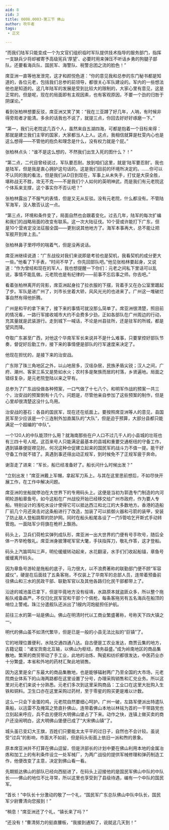 ```yaml
---
aid: 8
zid: 3
title: 0008.0003-第三节 佛山
author: 吹牛者
tags: 
 - 正文

---
```




“而我们陆军只能变成一个为文官们组织临时军队提供技术指导的服务部门，指挥一支缺兵少将却被寄予高级宪兵‘厚望’、必要时用来弹压不听话乡勇的狗腿子部队，还要看海兵队、国民军、海警队、税警总团之流的脸色！”

席亚洲一直等他发泄完，这才和颜悦色道：“你的意见我和总参的东门秘书都是知道的，各位元老，包括我们总参的前领导，都很关心军队建设的。军内的一些想法他也是知道的。这几年陆军的发展是受到比较大的限制的，大家心里有意见，这是正常的。但是呢，现在的局面即有主观因素，也有客观原因，不要一个劲的归咎于阴谋论。”

看到张柏林想要反驳，席亚洲又笑了笑：“我在三亚蹲了好几年，人呐，有时候非得旁观者才能清。多余的话我也不说了，就提三点，你回去好好好琢磨一下。”

“第一，我们元老院这几百个人，虽然来自五湖四海，可都是抱着一个目标来得：那就是建立我们主宰的国家，大家都当人上人。这点，我相信就算是杜雯内心也是这么想得――不管他的抱负和理念是什么，没有权力就是个屁。”

张柏林点头：“谁不是这么想的，不然我们出生入死的图什么？！”

“第二点，二代目曾经说过，军队要忍耐。放到咱们这里，就是‘陆军要忍耐’。我也是陆军，但是我是衷心拥护这句话的。这是我们目前的环境所决定的。……你可以不认同的我的看法，但是我们从D日到现在，军事上从未失手，打仗是大获全胜，堪称战无不胜，攻无不克――不是我们个人如何的英明神武，而是我们有元老院这个体系来支撑，这个事实你不否认吧？”

张柏林露出了不服气的表情，但是又无从反驳。没有元老院，什么都没有。不管陆军海军，没人敢否认这一点。

“第三点，环境和条件变了，局面自然也会跟着变化。过去几年，陆军的每次扩编和我们的战略局面的改变有联系。这一次大陆征伐。10个营或许能打下广东，但是10个营肯定没法征服全国――更别说其他地方了。海军本事再大，总不能让把军舰开到岸上去。”

张柏林鼻子里哼哼的喘着气，但是没再说话。

席亚洲继续说道：“广东战役对我们来说即是考验也是契机，我看契机的成分更大一些。”他看了下手表，“时间不早了，你先回部队吧。”他见张柏林要起身，又说道：“作为曾经和现在的军人，我也想提醒一下你们：元老之间私下里话可以乱说，事情不能乱做。元老院也是有纪律的――前事不忘后事之师。你去吧。”

看着张柏林离开的背影，席亚洲起身拉了拉衣服的下摆，背着手又在办公室里踱起了步。军队是进广州了，刘市长坐着大轿，风风光光的也进来了。广州这一堆破烂事自然有得他折腾。

广州是和平的拿下来了，接下来的事情可就没那么简单了。席亚洲很清楚，照目前的情况看，一路行军接收城市大约不会费多少劲，正如各部队在广州周边的行动，充其量就是武装游行。走到城下一喊话，不论是州县驻所，还是驻军的所城，都是望风而降。

夺取广东甚至广西，对他这个华南军军长来说并不是什么难事，只要掌控好部队节奏，督促好后勤工作，接下来的事情便是部队的行军速度来决定了。

他现在担忧的，是接下来的治安战。

广东除了珠三角地区之外，以山地居多，汉瑶杂居，民族矛盾尖锐；汉人之间，广府、潮州、客家三系又是势如水火；农村多是聚族而居的村落，乡贤遍地。局面之错综复杂，是元老院登陆以来之罕有。

总参为了广东战役做各种预案，一口气做了十七八个。和明军作战的预案一共三个，治安战的预案倒有十几个。问题是，尽管他亲自参加了这些预案的制作，但是心里却很清楚这没什么鸟用。

治安战的基石：各县的国民军，现在还在纸面上。要按照席亚洲等人的意见，县国民军至少应该是一个三连制外加直属队的“大队”，但是迫于预算，大部分县都只能满足一个超编的“中队”。

一个120人的中队能顶什么用？就海南那些在户人口不过几千人的小县城的壮班也有三四十号人呢。这百来号人只能满足最基本的县城和重要交通枢纽的守备工作，遇到镇暴便捉襟见肘。何况这种仓促建立起来的国民军的战斗力不值一提。能干好守备工作就不错了。真遇到事还得出动正规军，到时候免不了正规军疲于奔命。

谢澎走了进来：“军长，船已经准备好了。船长问什么时候出发？”

“立刻出发！”席亚洲戴上军帽，拿起军刀系上。与其在这里思前想后，不如尽快开展工作，在工作中解决问题。

席亚洲的坐船就停泊在大世界下的专用码头上。这便是当初为郭逸专门制造的内河明轮游船章鱼号。如今这船在广州战役开始已经移交给广州市政府，作为要人专船。特别设计的浅吃水设计使得它可以抵达西江和北江的大多数地方。香港的造船厂前几个月还突击对这条船进行了改造，加装了可以抵御火器和弓箭的装甲，安装了防止敌人登船跳帮的防护网。同时在船头船尾各设了一门5管哈乞开斯式手动转管炮。一面陆军少将旗在桅杆上飘扬。

码头上，卫兵们荷枪实弹列成队形，席亚洲一出大世界的门便有号手吹号，随后全体一齐举枪敬礼。席亚洲身披薄呢军官大氅，手扶指挥刀，敬礼作答，这才登船。

码头上汽笛鸣叫三声，明伦缓缓转动起来，水花翻滚，水手们们收起船锚，章鱼号缓缓离开码头。

因为章鱼号游轮是拖船的底子，马力很大，以不浪费著称的联勤部门便不顾“军容威仪”，硬是在后面挂了五条客拖，不仅装上了华南军的总部人员，连带着预备前往佛山和三水的民政干部、联勤军官以及其他各路归化民干部都带上了。

沿途的城池虽已拿下，但是毕竟地方没有绥靖，水路原本就盗匪众多，所以整个拖船队戒备森严。不仅归化民军官和干部个个佩枪，每条客拖另有五名海兵在船顶的哨位上警戒。珠江分遣舰队还派出了1艘内河炮艇担任护航。

前往三水的第一站是佛山。佛山在明清时代以工商业繁盛著称，号称天下四大镇之一。

明代的佛山虽不如清代繁华，但是已是一般的小县无法比拟的“巨镇”了。

它的地理位置便利，水陆交通四通八达。自古便是工农业发达，商贾云集的地方，古籍记载：“诸宝货南北互输，以佛山为枢纽，商务益盛。”成为岭南地区的商品集散地。繁荣的商贸带动了手工业，此地的冶炼、陶瓷和纺织都很发达，中医药业亦十分繁盛，本省和外地的药材汇聚此地销售。

因为这里是全广东最大的商品集散地，也是能够辐射两广乃至全国的大市场，元老院商业体系下的山海两路都在这里设置了分号，办理采购销售和汇兑业务。所以这里对元老们来说十分熟悉。元老们多次到这里采购商品：工业口在这里大批购入生铁和铜料。卫生口亦在这里采购过药材，至于零星的购买更是难以计数。

这么一只会下金蛋的鸡，元老院自然要细心呵护。广州一破，左路军便派出特遣队乘船，以迅雷不及掩耳之势直扑佛山，连带着佛山本地以林铭为首的一干带路党也立刻起来呼应，兵不血刃便将大明佛山堡占了下来。动作之快，连镇上做买卖的商户还没闹明白，这大明佛山堡便已成了“大宋佛山镇”了。

城头虽已变幻大王旗，百姓们只要能太太平平的过日子，自然也不会计较。虽说受“过兵”的影响，市面大不如前，但是码头街面上依旧一派和煦的景象。

原本席亚洲并不打算在佛山逗留，但是洪部长的计划中要在佛山利用本地的金属冶炼和加工上的有利条件设立一处军械厂，为两广战役的提供军械修理和弹药制造工作，他便改变了主意，决定到佛山看一看。

先期抵达佛山的部队已经向西挺进了，在码头上迎接他的是国民军佛山中队的中队长――佛山的地位不比寻常，所以这里也享受到了县级待遇，编有一个中队的国民军。

“首长！”中队长十分激动的敬了一个礼，“国民军广东总队佛山中队中队长，国民军少尉曹清向您报到！”

“稍息！”席亚洲还了个礼，“镇长来了吗？”

“还没有！”曹清努力的挺直腰板，“我接到通知了，说就这几天到！”




